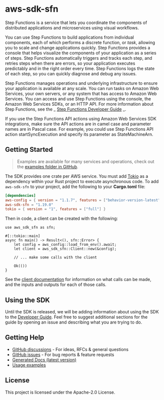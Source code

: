 # aws-sdk-sfn

Step Functions is a service that lets you coordinate the components of distributed applications and microservices using visual workflows.

You can use Step Functions to build applications from individual components, each of which performs a discrete function, or _task_, allowing you to scale and change applications quickly. Step Functions provides a console that helps visualize the components of your application as a series of steps. Step Functions automatically triggers and tracks each step, and retries steps when there are errors, so your application executes predictably and in the right order every time. Step Functions logs the state of each step, so you can quickly diagnose and debug any issues.

Step Functions manages operations and underlying infrastructure to ensure your application is available at any scale. You can run tasks on Amazon Web Services, your own servers, or any system that has access to Amazon Web Services. You can access and use Step Functions using the console, the Amazon Web Services SDKs, or an HTTP API. For more information about Step Functions, see the _ [Step Functions Developer Guide](https://docs.aws.amazon.com/step-functions/latest/dg/welcome.html) _.

If you use the Step Functions API actions using Amazon Web Services SDK integrations, make sure the API actions are in camel case and parameter names are in Pascal case. For example, you could use Step Functions API action startSyncExecution and specify its parameter as StateMachineArn.

## Getting Started

> Examples are available for many services and operations, check out the
> [examples folder in GitHub](https://github.com/awslabs/aws-sdk-rust/tree/main/examples).

The SDK provides one crate per AWS service. You must add [Tokio](https://crates.io/crates/tokio)
as a dependency within your Rust project to execute asynchronous code. To add `aws-sdk-sfn` to
your project, add the following to your **Cargo.toml** file:

```toml
[dependencies]
aws-config = { version = "1.1.7", features = ["behavior-version-latest"] }
aws-sdk-sfn = "1.19.0"
tokio = { version = "1", features = ["full"] }
```

Then in code, a client can be created with the following:

```rust,no_run
use aws_sdk_sfn as sfn;

#[::tokio::main]
async fn main() -> Result<(), sfn::Error> {
    let config = aws_config::load_from_env().await;
    let client = aws_sdk_sfn::Client::new(&config);

    // ... make some calls with the client

    Ok(())
}
```

See the [client documentation](https://docs.rs/aws-sdk-sfn/latest/aws_sdk_sfn/client/struct.Client.html)
for information on what calls can be made, and the inputs and outputs for each of those calls.

## Using the SDK

Until the SDK is released, we will be adding information about using the SDK to the
[Developer Guide](https://docs.aws.amazon.com/sdk-for-rust/latest/dg/welcome.html). Feel free to suggest
additional sections for the guide by opening an issue and describing what you are trying to do.

## Getting Help

* [GitHub discussions](https://github.com/awslabs/aws-sdk-rust/discussions) - For ideas, RFCs & general questions
* [GitHub issues](https://github.com/awslabs/aws-sdk-rust/issues/new/choose) - For bug reports & feature requests
* [Generated Docs (latest version)](https://awslabs.github.io/aws-sdk-rust/)
* [Usage examples](https://github.com/awslabs/aws-sdk-rust/tree/main/examples)

## License

This project is licensed under the Apache-2.0 License.

